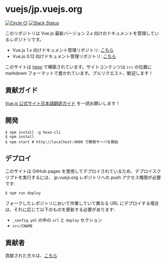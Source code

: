 # vuejs/jp.vuejs.org

[![Circle CI](https://circleci.com/gh/vuejs/jp.vuejs.org/tree/lang-ja.svg?style=svg&circle-token=833967ff387fa4a8d91a738086d5c166ea0a6f85)](https://circleci.com/gh/vuejs/jp.vuejs.org/tree/lang-ja)
[![Slack Status](https://vuejs-jp-slackin.herokuapp.com/badge.svg)](https://vuejs-jp-slackin.herokuapp.com/)

このリポジトリは Vue.js 最新バージョン 2.x 向けのドキュメントを管理しているレポジトリです。

- Vue.js 1.x 向けドキュメント管理リポジトリ: [こちら](https://github.com/vuejs/v1-jp.vuejs.org)
- Vue.js 0.12 向けドキュメント管理リポジトリ: [こちら](https://github.com/vuejs-jp/012-jp.vuejs.org)

このサイトは [hexo](https://hexo.io/) で構築されています。サイトコンテンツは `src` の位置に markdown フォーマットで書かれています。プルリクエスト、歓迎します！

## 貢献ガイド
[Vue.js 公式サイト日本語翻訳ガイド](https://github.com/vuejs/jp.vuejs.org/blob/lang-ja/CONTRIBUTING.md) を一読お願いします！

## 開発

```
$ npm install -g hexo-cli
$ npm install
$ npm start # http://localhost:4000 で開発サーバを開始
```

## デプロイ

このサイトは GitHub pages を使用してデプロイされているため、デプロイスクリプトを実行するには、 jp.vuejs.org レポジトリへの push アクセス権限が必要です:

``` bash
$ npm run deploy
```

フォークしたレポジトリにおいて作業していて異なる URL にデプロイする場合は、それに応じて以下のものを更新する必要があります:

- `_config.yml` の中の `url` と `deploy` セクション
- `src/CNAME`

## 貢献者
貢献された方々は、[こちら](http://jp.vuejs.org/contribution/) 
